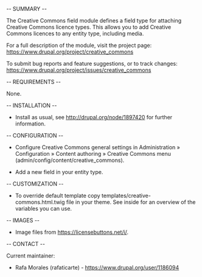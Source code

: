 -- SUMMARY --

The Creative Commons field module defines a field type for attaching Creative
Commons licence types. This allows you to add Creative Commons licences to any 
entity type, including media.

For a full description of the module, visit the project page:
  https://www.drupal.org/project/creative_commons

To submit bug reports and feature suggestions, or to track changes:
  https://www.drupal.org/project/issues/creative_commons


-- REQUIREMENTS --

None.


-- INSTALLATION --

* Install as usual, see http://drupal.org/node/1897420 for further information.


-- CONFIGURATION --

* Configure Creative Commons general settings in Administration » Configuration 
» Content authoring » Creative Commons menu 
  (admin/config/content/creative_commons).

* Add a new field in your entity type.


-- CUSTOMIZATION --

* To override default template copy templates/creative-commons.html.twig file
in your theme. See inside for an overview of the variables you can use.


-- IMAGES --

* Image files from https://licensebuttons.net/i/.

-- CONTACT --

Current maintainer:
* Rafa Morales (rafaticarte) - https://www.drupal.org/user/1186094

